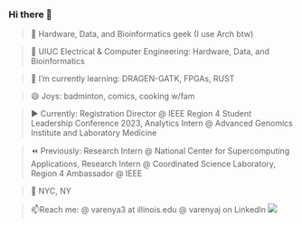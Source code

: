 ### Hi there 👋

<!--
**VarenyaJ/VarenyaJ** is a ✨ _special_ ✨ repository because its `README.md` (this file) appears on your GitHub profile.

Here are some ideas to get you started:

- 🔭 I’m currently working on ...
- 🌱 I’m currently learning ...
- 👯 I’m looking to collaborate on ...
- 🤔 I’m looking for help with ...
- 💬 Ask me about ...
- 📫 How to reach me: ...
- 😄 Pronouns: ...
- ⚡ Fun fact: ...
-->



> 🔗 Hardware, Data, and Bioinformatics geek (I use Arch btw)

> 🍄 UIUC Electrical & Computer Engineering: Hardware, Data, and Bioinformatics

> 🌱 I’m currently learning: DRAGEN-GATK, FPGAs, RUST

> 😄 Joys: badminton, comics, cooking w/fam   

> ▶️ Currently: Registration Director @ IEEE Region 4 Student Leadership Conference 2023, Analytics Intern @ Advanced Genomics Institute and Laboratory Medicine   

> ⏪ Previously: Research Intern @ National Center for Supercomputing Applications, Research Intern @ Coordinated Science Laboratory, Region 4 Ambassador @ IEEE  

> 📍 NYC, NY   

> 📫Reach me: @ varenya3 at illinois.edu @ varenyaj on LinkedIn 
<img src="https://media1.tenor.com/images/c431dd7de99862ddb61c5d5f6d56041c/tenor.gif?itemid=18636675"></img>

